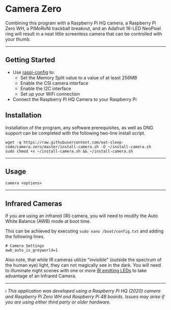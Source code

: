 # Camera Zero

Combining this program with a Raspberry Pi HQ camera, a Raspberry Pi Zero WH, a PiMoRoNi trackball breakout, and an Adafruit 16-LED NeoPixel ring will result in a neat little screenless camera that can be controlled with your thumb.

---
## Getting Started

- Use [raspi-config](https://www.raspberrypi.org/documentation/configuration/raspi-config.md) to:
  - Set the Memory Split value to a value of at least 256MB
  - Enable the CSI camera interface
  - Enable the I2C interface
  - Set up your WiFi connection
- Connect the Raspberry Pi HQ Camera to your Raspberry Pi


## Installation

Installation of the program, any software prerequisites, as well as DNG support can be completed with the following two-line install script.

```
wget -q https://raw.githubusercontent.com/eat-sleep-code/camera.zero/master/install-camera.sh -O ~/install-camera.sh
sudo chmod +x ~/install-camera.sh && ~/install-camera.sh
```

---

## Usage
```
camera <options>
```



---

## Infrared Cameras
If you are using an infrared (IR) camera, you will need to modify the Auto White Balance (AWB) mode at boot time.

This can be achieved by executing `sudo nano /boot/config.txt` and adding the following lines.

```
# Camera Settings 
awb_auto_is_greyworld=1
```

Also note, that while IR cameras utilize "invisible" (outside the spectrum of the human eye) light, they can not magically see in the dark.   You will need to illuminate night scenes with one or more [IR emitting LEDs](https://www.adafruit.com/product/387) to take advantage of an Infrared Camera.

---

:information_source: *This application was developed using a Raspberry Pi HQ (2020) camera and Raspberry Pi Zero WH and Raspberry Pi 4B boards.   Issues may arise if you are using either third party or older hardware.*
